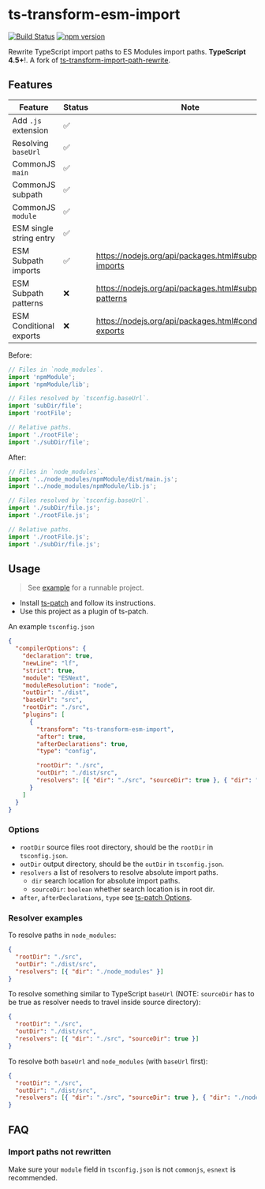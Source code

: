 # ts-transform-esm-import

[![Build Status](https://github.com/mgenware/ts-transform-esm-import/workflows/Build/badge.svg)](https://github.com/mgenware/ts-transform-esm-import/actions)
[![npm version](https://img.shields.io/npm/v/ts-transform-esm-import.svg?style=flat-square)](https://npmjs.com/package/ts-transform-esm-import)

Rewrite TypeScript import paths to ES Modules import paths. **TypeScript 4.5+**!. A fork of [ts-transform-import-path-rewrite](https://github.com/dropbox/ts-transform-import-path-rewrite).

## Features

| Feature                 | Status | Note                                                     |
| ----------------------- | ------ | -------------------------------------------------------- |
| Add `.js` extension     | ✅     |                                                          |
| Resolving `baseUrl`     | ✅     |                                                          |
| CommonJS `main`         | ✅     |                                                          |
| CommonJS subpath        | ✅     |                                                          |
| CommonJS `module`       | ✅     |                                                          |
| ESM single string entry | ✅     |                                                          |
| ESM Subpath imports     | ✅     | https://nodejs.org/api/packages.html#subpath-imports     |
| ESM Subpath patterns    | ❌     | https://nodejs.org/api/packages.html#subpath-patterns    |
| ESM Conditional exports | ❌     | https://nodejs.org/api/packages.html#conditional-exports |

Before:

```ts
// Files in `node_modules`.
import 'npmModule';
import 'npmModule/lib';

// Files resolved by `tsconfig.baseUrl`.
import 'subDir/file';
import 'rootFile';

// Relative paths.
import './rootFile';
import './subDir/file';
```

After:

```ts
// Files in `node_modules`.
import '../node_modules/npmModule/dist/main.js';
import '../node_modules/npmModule/lib.js';

// Files resolved by `tsconfig.baseUrl`.
import './subDir/file.js';
import './rootFile.js';

// Relative paths.
import './rootFile.js';
import './subDir/file.js';
```

## Usage

> See [example](https://github.com/mgenware/ts-transform-esm-import/tree/main/example) for a runnable project.

- Install [ts-patch](https://github.com/nonara/ts-patch) and follow its instructions.
- Use this project as a plugin of ts-patch.

An example `tsconfig.json`

```json
{
  "compilerOptions": {
    "declaration": true,
    "newLine": "lf",
    "strict": true,
    "module": "ESNext",
    "moduleResolution": "node",
    "outDir": "./dist",
    "baseUrl": "src",
    "rootDir": "./src",
    "plugins": [
      {
        "transform": "ts-transform-esm-import",
        "after": true,
        "afterDeclarations": true,
        "type": "config",

        "rootDir": "./src",
        "outDir": "./dist/src",
        "resolvers": [{ "dir": "./src", "sourceDir": true }, { "dir": "./node_modules" }]
      }
    ]
  }
}
```

### Options

- `rootDir` source files root directory, should be the `rootDir` in `tsconfig.json`.
- `outDir` output directory, should be the `outDir` in `tsconfig.json`.
- `resolvers` a list of resolvers to resolve absolute import paths.
  - `dir` search location for absolute import paths.
  - `sourceDir`: `boolean` whether search location is in root dir.
- `after`, `afterDeclarations`, `type` see [ts-patch Options](https://github.com/nonara/ts-patch).

### Resolver examples

To resolve paths in `node_modules`:

```json
{
  "rootDir": "./src",
  "outDir": "./dist/src",
  "resolvers": [{ "dir": "./node_modules" }]
}
```

To resolve something similar to TypeScript `baseUrl` (NOTE: `sourceDir` has to be true as resolver needs to travel inside source directory):

```json
{
  "rootDir": "./src",
  "outDir": "./dist/src",
  "resolvers": [{ "dir": "./src", "sourceDir": true }]
}
```

To resolve both `baseUrl` and `node_modules` (with `baseUrl` first):

```json
{
  "rootDir": "./src",
  "outDir": "./dist/src",
  "resolvers": [{ "dir": "./src", "sourceDir": true }, { "dir": "./node_modules" }]
}
```

## FAQ

### Import paths not rewritten

Make sure your `module` field in `tsconfig.json` is not `commonjs`, `esnext` is recommended.
